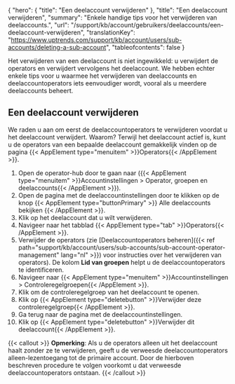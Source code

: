 {
  "hero": {
    "title": "Een deelaccount verwijderen"
  },
  "title": "Een deelaccount verwijderen",
  "summary": "Enkele handige tips voor het verwijderen van deelaccounts.",
  "url": "/support/kb/account/gebruikers/deelaccounts/een-deelaccount-verwijderen",
  "translationKey": "https://www.uptrends.com/support/kb/account/users/sub-accounts/deleting-a-sub-account",
  "tableofcontents": false
}

Het verwijderen van een deelaccount is niet ingewikkeld: u verwijdert de operators en verwijdert vervolgens het deelaccount. We hebben echter enkele tips voor u waarmee het verwijderen van deelaccounts en deelaccountoperators iets eenvoudiger wordt, vooral als u meerdere deelaccounts beheert.

## Een deelaccount verwijderen

 We raden u aan om eerst de deelaccountoperators te verwijderen voordat u het deelaccount verwijdert. Waarom? Terwijl het deelaccount actief is, kunt u de operators van een bepaalde deelaccount gemakkelijk vinden op de pagina {{< AppElement type="menuitem" >}}Operators{{< /AppElement >}}.

1. Open de operator-hub door te gaan naar ({{< AppElement type="menuitem" >}}Accountinstellingen > Operator, groepen en deelaccounts{{< /AppElement >}}).
2. Open de pagina met de deelaccountinstellingen door te klikken op de knop {{< AppElement type="buttonPrimary" >}} Alle deelaccounts bekijken {{< /AppElement >}}.
3. Klik op het deelaccount dat u wilt verwijderen.
2. Navigeer naar het tabblad {{< AppElement type="tab" >}}Operators{{< /AppElement >}}.
4. Verwijder de operators (zie [Deelaccountoperators beheren]({{< ref path="support/kb/account/users/sub-accounts/sub-account-operator-management" lang="nl" >}}) voor instructies over het verwijderen van operators). De kolom **Lid van groepen** helpt u de deelaccountoperators te identificeren.
5. Navigeer naar {{< AppElement type="menuitem" >}}Accountinstellingen > Controleregelgroepen{{< /AppElement >}}.
6. Klik om de controleregelgroep van het deelaccount te openen.
7. Klik op {{< AppElement type="deletebutton" >}}Verwijder deze controleregelgroep{{< /AppElement >}}.
8. Ga terug naar de pagina met de deelaccountinstellingen.
9. Klik op {{< AppElement type="deletebutton" >}}Verwijder dit deelaccount{{< /AppElement >}}.

{{< callout >}}
**Opmerking**: Als u de operators alleen uit het deelaccount haalt zonder ze te verwijderen, geeft u de verweesde deelaccountoperators alleen-lezentoegang tot de primaire account. Door de hierboven beschreven procedure te volgen voorkomt u dat verweesde deelaccountoperators ontstaan.
{{< /callout >}}
